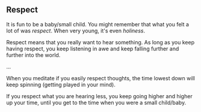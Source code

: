 ## Respect

It is fun to be a baby/small child. You might remember that what you felt a lot of was *respect*. When very young, it's even *holiness*.

Respect means that you really want to hear something. As long as you keep having respect, you keep listening in awe and keep falling further and further into the world.

...

When you meditate if you easily respect thoughts, the time lowest down will keep spinning (getting played in your mind).

If you respect what you are hearing less, you keep going higher and higher up your time, until you get to the time when you were a small child/baby.